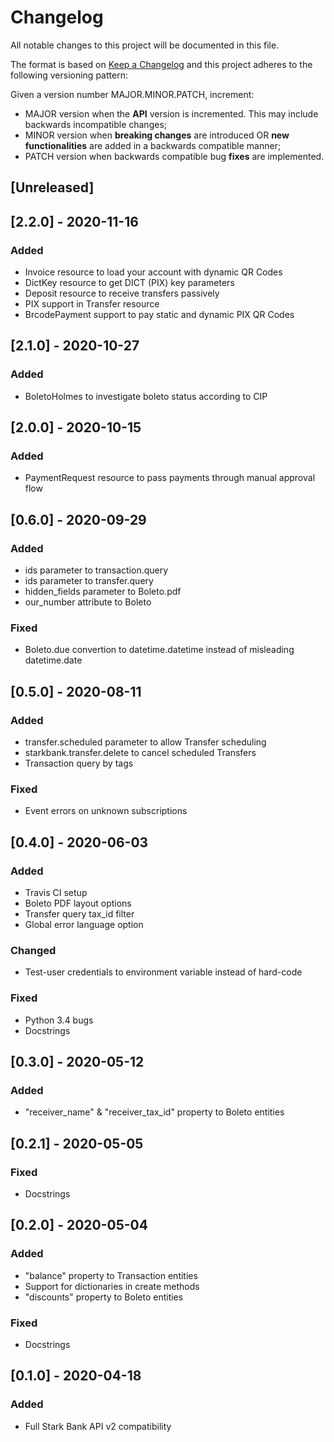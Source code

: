 # Changelog

All notable changes to this project will be documented in this file.

The format is based on [Keep a Changelog](https://keepachangelog.com/en/1.0.0/)
and this project adheres to the following versioning pattern:

Given a version number MAJOR.MINOR.PATCH, increment:

- MAJOR version when the **API** version is incremented. This may include backwards incompatible changes;
- MINOR version when **breaking changes** are introduced OR **new functionalities** are added in a backwards compatible manner;
- PATCH version when backwards compatible bug **fixes** are implemented.


## [Unreleased]

## [2.2.0] - 2020-11-16
### Added
- Invoice resource to load your account with dynamic QR Codes
- DictKey resource to get DICT (PIX) key parameters
- Deposit resource to receive transfers passively
- PIX support in Transfer resource
- BrcodePayment support to pay static and dynamic PIX QR Codes

## [2.1.0] - 2020-10-27
### Added
- BoletoHolmes to investigate boleto status according to CIP

## [2.0.0] - 2020-10-15
### Added
- PaymentRequest resource to pass payments through manual approval flow

## [0.6.0] - 2020-09-29
### Added
- ids parameter to transaction.query 
- ids parameter to transfer.query
- hidden_fields parameter to Boleto.pdf
- our_number attribute to Boleto
### Fixed
- Boleto.due convertion to datetime.datetime instead of misleading datetime.date

## [0.5.0] - 2020-08-11
### Added
- transfer.scheduled parameter to allow Transfer scheduling
- starkbank.transfer.delete to cancel scheduled Transfers
- Transaction query by tags
### Fixed
- Event errors on unknown subscriptions

## [0.4.0] - 2020-06-03
### Added
- Travis CI setup
- Boleto PDF layout options
- Transfer query tax_id filter
- Global error language option
### Changed
- Test-user credentials to environment variable instead of hard-code
### Fixed
- Python 3.4 bugs
- Docstrings

## [0.3.0] - 2020-05-12
### Added
- "receiver_name" & "receiver_tax_id" property to Boleto entities

## [0.2.1] - 2020-05-05
### Fixed
- Docstrings

## [0.2.0] - 2020-05-04
### Added
- "balance" property to Transaction entities
- Support for dictionaries in create methods
- "discounts" property to Boleto entities
### Fixed
- Docstrings

## [0.1.0] - 2020-04-18
### Added
- Full Stark Bank API v2 compatibility

